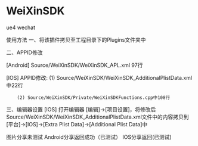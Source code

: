 # WeiXinSDK
ue4 wechat

使用方法
一、将该插件拷贝至工程目录下的Plugins文件夹中

二、APPID修改

[Android] Source/WeiXinSDK/WeiXinSDK_APL.xml 97行

[IOS] APPID修改:
		(1) Source/WeiXinSDK/WeiXinSDK_AdditionalPlistData.xml中22行

		(2) Source/WeiXinSDK/Private/WeiXinSDKFunctions.cpp中108行

三、编辑器设置
[IOS] 打开编辑器 [编辑]->[项目设置]，将修改后Source/WeiXinSDK/WeiXinSDK_AdditionalPlistData.xml文件中的内容拷贝到[平台]->[IOS]->[Extra Plist Data]->[Additional Plist Data]中


图片分享未测试
Android分享返回成功（已测试）
IOS分享返回(已测试)
